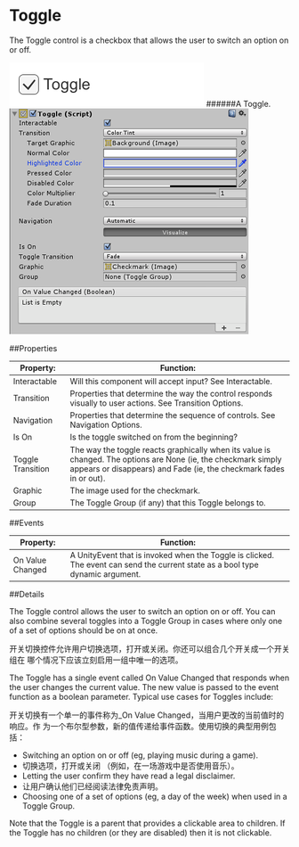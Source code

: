# Toggle

The Toggle control is a checkbox that allows the user to switch an option on or off.

![](Main/UI_ToggleExample.png)
######A Toggle.
![](Main/UI_ToggleInspector.png)

##Properties

| Property:	 | Function: |
| -- | -- |
| Interactable	 | Will this component will accept input? See Interactable.
| Transition	 | Properties that determine the way the control responds visually to user actions. See Transition Options. |
| Navigation	 | Properties that determine the sequence of controls. See Navigation Options.
| Is On	 | Is the toggle switched on from the beginning? |
| Toggle Transition	 | The way the toggle reacts graphically when its value is changed. The options are None (ie, the checkmark simply appears or disappears) and Fade (ie, the checkmark fades in or out). |
| Graphic	 | The image used for the checkmark. |
| Group	 | The Toggle Group (if any) that this Toggle belongs to. |
##Events

| Property:	 | Function: |
| -- | -- |
| On Value Changed	 | A UnityEvent that is invoked when the Toggle is clicked. The event can send the current state as a bool type dynamic argument. |
##Details

The Toggle control allows the user to switch an option on or off. You can also combine several toggles into a Toggle Group in cases where only one of a set of options should be on at once.

开关切换控件允许用户切换选项，打开或关闭。你还可以组合几个开关成一个开关组在 哪个情况下应该立刻启用一组中唯一的选项。

The Toggle has a single event called On Value Changed that responds when the user changes the current value. The new value is passed to the event function as a boolean parameter. Typical use cases for Toggles include:

开关切换有一个单一的事件称为_On Value Changed，当用户更改的当前值时的响应。作 为一个布尔型参数，新的值传递给事件函数。使用切换的典型用例包括： 

* Switching an option on or off (eg, playing music during a game).
* 切换选项，打开或关闭 （例如，在一场游戏中是否使用音乐）。
* Letting the user confirm they have read a legal disclaimer.
* 让用户确认他们已经阅读法律免责声明。
* Choosing one of a set of options (eg, a day of the week) when used in a Toggle Group.

Note that the Toggle is a parent that provides a clickable area to children. If the Toggle has no children (or they are disabled) then it is not clickable.